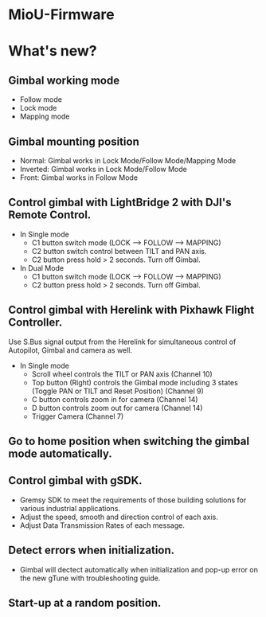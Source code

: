 # MioU-Firmware

# What's new?

## Gimbal working mode
- Follow mode
- Lock mode
- Mapping mode

## Gimbal mounting position
- Normal: Gimbal works in Lock Mode/Follow Mode/Mapping Mode
- Inverted: Gimbal works in Lock Mode/Follow Mode
- Front: Gimbal works in Follow Mode

## Control gimbal with LightBridge 2 with DJI's Remote Control.
- In Single mode
  + C1 button switch mode (LOCK --> FOLLOW --> MAPPING)
  + C2 button switch control between TILT and PAN axis.
  + C2 button press hold > 2 seconds. Turn off Gimbal.
- In Dual Mode
  + C1 button switch mode (LOCK --> FOLLOW --> MAPPING)
  + C2 button press hold > 2 seconds. Turn off Gimbal.

## Control gimbal with Herelink with Pixhawk Flight Controller.
Use S.Bus signal output from the Herelink for simultaneous control of Autopilot, Gimbal and camera as well.
- In Single mode
  + Scroll wheel controls the TILT or PAN axis (Channel 10)
  + Top button (Right) controls the Gimbal mode including 3 states (Toggle PAN or TILT and Reset Position) (Channel 9)
  + C button controls zoom in for camera (Channel 14)
  + D button controls zoom out for camera (Channel 14)
  + Trigger Camera (Channel 7)

## Go to home position when switching the gimbal mode automatically.

## Control gimbal with gSDK.
- Gremsy SDK to meet the requirements of those building solutions for
various industrial applications.
- Adjust the speed, smooth and direction control of each axis. 
- Adjust Data Transmission Rates of each message.

## Detect errors when initialization.
- Gimbal will dectect automatically when initialization and pop-up error on the
new gTune with troubleshooting guide.

## Start-up at a random position.
